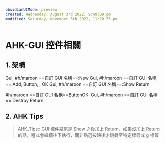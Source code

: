 ```yaml
---
obsidianUIMode: preview
created: Wednesday, August 3rd 2022, 9:49:09 pm
modified: Saturday, November 5th 2022, 11:20:35 pm
---
```



# AHK-GUI 控件相關

## 1. 架構

Gui, #h/maroon ==自訂 GUI 名稱==:New
Gui, #h/maroon ==自訂 GUI 名稱==:Add, Button, , OK
Gui, #h/maroon ==自訂 GUI 名稱==:Show
Return

#h/maroon ==自訂 GUI 名稱==ButtonOK:
Gui, #h/maroon ==自訂 GUI 名稱==:Destroy
Return


## 2. AHK Tips

> AHK_Tips:: GUI 控件結尾是 Show 之後加上 Return，如果沒加上 Return 的話，程式會繼續往下執行，而非點選按鈕後才跳轉至特定標籤或 g 標籤

